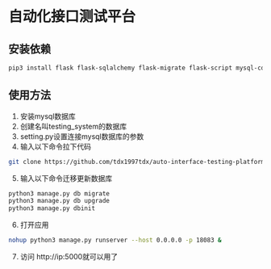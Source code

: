 # 自动化接口测试平台

## 安装依赖

```sh
pip3 install flask flask-sqlalchemy flask-migrate flask-script mysql-connector-python flask-socketio requests logbook
```

## 使用方法

1. 安装mysql数据库
2. 创建名叫testing_system的数据库
3. setting.py设置连接mysql数据库的参数
4. 输入以下命令拉下代码

```sh
git clone https://github.com/tdx1997tdx/auto-interface-testing-platform.git
```

5. 输入以下命令迁移更新数据库

```sh
python3 manage.py db migrate
python3 manage.py db upgrade
python3 manage.py dbinit
```

6. 打开应用

```sh
nohup python3 manage.py runserver --host 0.0.0.0 -p 18083 &
```

7. 访问 http://ip:5000就可以用了